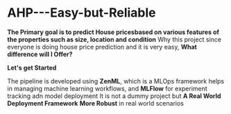 # AHP---Easy-but-Reliable

**The Primary goal is to predict House pricesbased on various features of the properties such as size, location and condition**
Why this project since everyone is doing house price prediction and it is very easy, **What difference will I Offer?**

**Let's get Started**

The pipeline is developed using **ZenML**, which is a MLOps framework helps in managing machine learning workflows, and **MLFlow** for experiment tracking adn model deployment
It is not a dummy project but **A Real World Deployment Framework**
**More Robust** in real world scenarios 
